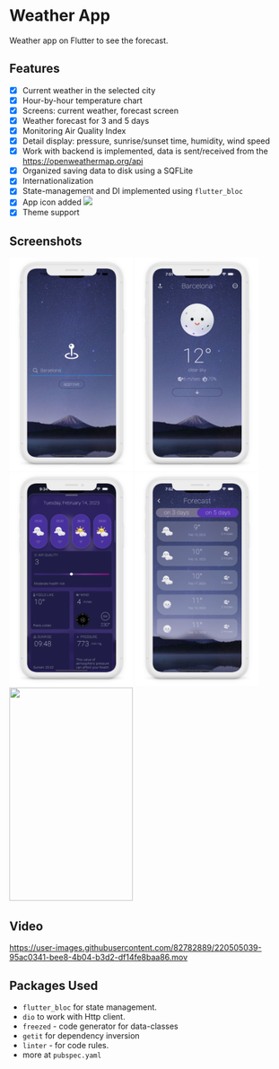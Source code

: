 # Weather App

Weather app on Flutter to see the forecast.

## Features

- [x] Current weather in the selected city
- [x] Hour-by-hour temperature chart
- [x] Screens: current weather, forecast screen
- [x] Weather forecast for 3 and 5 days
- [x] Monitoring Air Quality Index
- [x] Detail display: pressure, sunrise/sunset time, humidity, wind speed
- [x] Work with backend is implemented, data is sent/received from
  the https://openweathermap.org/api
- [x] Organized saving data to disk using a SQFLite
- [x] Internationalization
- [X] State-management and DI implemented using `flutter_bloc`
- [x] App icon
  added <img src="https://github.com/olndl/weather_app/blob/f/refactoring/screenshots/icon.png" width="25" />
- [X] Theme support

## Screenshots

<p float="center">
<img src="https://github.com/olndl/weather_app/blob/dev/screenshots/mock-0.png" width="220" height="380"/>
<img src="https://github.com/olndl/weather_app/blob/dev/screenshots/mock-1.png" width="220" height="380"/>
<img src="https://github.com/olndl/weather_app/blob/dev/screenshots/mock-2.png" width="220" height="380"/>
<img src="https://github.com/olndl/weather_app/blob/dev/screenshots/mock-3.png" width="220" height="380"/>
<img src="https://user-images.githubusercontent.com/82782889/220498373-6830b1d1-4258-4d2f-91b3-2aff5e79fa79.png" width="220" height="380"/>
</p>

## Video

https://user-images.githubusercontent.com/82782889/220505039-95ac0341-bee8-4b04-b3d2-df14fe8baa86.mov

## Packages Used

- `flutter_bloc` for state management.
- `dio` to work with Http client.
- `freezed` - code generator for data-classes
- `getit` for dependency inversion
- `linter` - for code rules.
- more at `pubspec.yaml`
